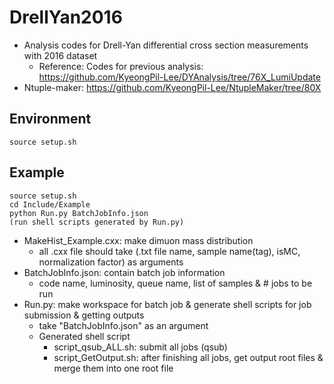 # DrellYan2016
   * Analysis codes for Drell-Yan differential cross section measurements with 2016 dataset
      * Reference: Codes for previous analysis: https://github.com/KyeongPil-Lee/DYAnalysis/tree/76X_LumiUpdate
   * Ntuple-maker: https://github.com/KyeongPil-Lee/NtupleMaker/tree/80X

## Environment
	source setup.sh


## Example
	source setup.sh
	cd Include/Example
	python Run.py BatchJobInfo.json
	(run shell scripts generated by Run.py)

   * MakeHist_Example.cxx: make dimuon mass distribution
      * all .cxx file should take (.txt file name, sample name(tag), isMC, normalization factor) as arguments
   * BatchJobInfo.json: contain batch job information
      * code name, luminosity, queue name, list of samples & # jobs to be run
   * Run.py: make workspace for batch job & generate shell scripts for job submission & getting outputs
      * take "BatchJobInfo.json" as an argument
      * Generated shell script
         * script\_qsub\_ALL.sh: submit all jobs (qsub)
         * script\_GetOutput.sh: after finishing all jobs, get output root files & merge them into one root file






